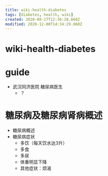 ```yaml
---
title: wiki-health-diabetes
tags: [diabetes, health, wiki]
created: 2020-08-27T12:36:28.660Z
modified: 2020-12-08T14:34:29.860Z
---
```


# wiki-health-diabetes

# guide

- 武汉同济医院 糖尿病医生
  - ？
# 糖尿病及糖尿病肾病概述

- 糖尿病概述
- 糖尿病症状
  - 多饮（每天饮水达3升）
  - 多食
  - 多尿
  - 体重明显下降
  - 其他症状：烦渴
